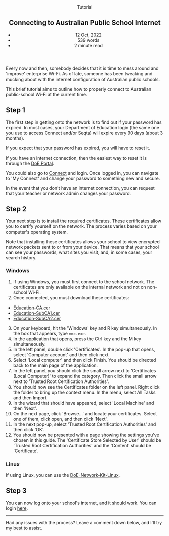 <head>
    <title>Connecting to Australian Public School Internet | Vale.Rocks</title>
    <meta property="og:title" content="Connecting to Australian Public School Internet"/>
    <meta name="description" content="The Education Department of Australia does some silly stuff with their network quite frequently. This tutorial shows you how to get up and running in no time at all." />
    <meta property="og:description" content="The guide for when someone breaks the internet. Again..." />
    <meta property="article:published_time" content="2022-10-12" />
    <meta property="article:modified_time" content="2023-11-22" />
    <meta property="article:section" content="Tutorial" />
</head>

<article>
<header>
	 Tutorial
	<h1>
		Connecting to Australian Public School Internet
	</h1>
	<ul>
		<li><time datetime="2022-10-12">12 Oct, 2022</time></li>
	    <li>539 words</li>
		<li>2 minute read</li>
	</ul>
</header>

Every now and then, somebody decides that it is time to mess around and 'improve' enterprise Wi-Fi. As of late, someone has been tweaking and mucking about with the internet configuration of Australian public schools.

This brief tutorial aims to outline how to properly connect to Australian public-school Wi-Fi at the current time.

## Step 1
The first step in getting onto the network is to find out if your password has expired. In most cases, your Department of Education login (the same one you use to access Connect and/or Seqta) will expire every 90 days (about 3 months).

If you expect that your password has expired, you will have to reset it.

If you have an internet connection, then the easiest way to reset it is through the [DoE Portal](https://apps.det.wa.edu.au/dam/portal/changePassPage.do).

You could also go to [Connect](https://connect.det.wa.edu.au) and login. Once logged in, you can navigate to 'My Connect' and change your password to something new and secure.

In the event that you don't have an internet connection, you can request that your teacher or network admin changes your password.

## Step 2
Your next step is to install the required certificates. These certificates allow you to certify yourself on the network. The process varies based on your computer's operating system.

<span class="alert warning">
Note that installing these certificates allows your school to view encrypted network packets sent to or from your device. That means that your school can see your passwords, what sites you visit, and, in some cases, your search history.
</span>

### Windows
1. If using Windows, you must first connect to the school network. The certificates are only available on the internal network and not on non-school Wi-Fi.
2. Once connected, you must download these certificates:
* [Education-CA.cer](https://certs.education.wa.edu.au/education-pki/cert/Education-CA.cer)
* [Education-SubCA1.cer](https://certs.education.wa.edu.au/education-pki/cert/Education-SubCA1.cer)
* [Education-SubCA2.cer](https://certs.education.wa.edu.au/education-pki/cert/Education-SubCA2.cer)
3. On your keyboard, hit the 'Windows' key and R key simultaneously. In the box that appears, type `mmc.exe`.
4. In the application that opens, press the Ctrl key and the M key simultaneously.
5. In the left panel, double click 'Certificates'. In the pop-up that opens, select 'Computer account' and then click next.
6. Select 'Local computer' and then click Finish. You should be directed back to the main page of the application.
7. In the left panel, you should click the small arrow next to 'Certificates (Local Computer)' to expand the category. Then click the small arrow next to 'Trusted Root Certification Authorities'.
8. You should now see the Certificates folder on the left panel. Right click the folder to bring up the context menu. In the menu, select All Tasks and then Import.
9. In the wizard that should have appeared, select 'Local Machine' and then 'Next'.
10. On the next page, click 'Browse...' and locate your certificates. Select one of them, click open, and then click 'Next'.
11. In the next pop-up, select 'Trusted Root Certification Authorities' and then click 'OK'.
12. You should now be presented with a page showing the settings you've chosen in this guide. The 'Certificate Store Selected by User' should be 'Trusted Root Certification Authorities' and the 'Content' should be 'Certificate'.

### Linux
If using Linux, you can use the [DoE-Network-Kit-Linux](https://github.com/toastxc/DoE-Network-Kit-Linux).

## Step 3
You can now log onto your school's internet, and it should work. You can login [here](http://sig.site.internal:1000/login?).

---

Had any issues with the process? Leave a comment down below, and I'll try my best to assist.

</article>

<span class="giscus"></span>
